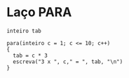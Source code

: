 # Laço PARA
```Portugol
inteiro tab

para(inteiro c = 1; c <= 10; c++)
{
  tab = c * 3
  escreva("3 x ", c," = ", tab, "\n")
}
```
